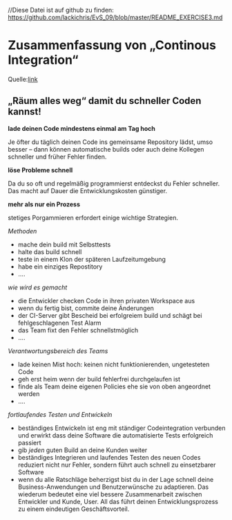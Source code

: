 //Diese Datei ist auf github zu finden: https://github.com/lackichris/EvS_09/blob/master/README_EXERCISE3.md


Zusammenfassung von „Continous Integration“ 
=============
Quelle:[link](http://www.thoughtworks.com/continuous-integration)

„Räum alles weg“ damit du schneller Coden kannst!
---------------------


**lade deinen Code mindestens einmal am Tag hoch**

Je öfter du täglich deinen Code ins gemeinsame Repository lädst, umso besser – dann können automatische builds oder auch deine Kollegen schneller und früher Fehler finden.

**löse Probleme schnell**

Da du so oft und regelmäßig programmierst entdeckst du Fehler schneller. Das macht auf Dauer die Entwicklungskosten günstiger.


**mehr als nur ein Prozess**

stetiges Porgammieren erfordert einige wichtige Strategien.


*Methoden*

* mache dein build mit Selbsttests
* halte das build schnell
* teste in einem Klon der späteren Laufzeitumgebung
* habe ein einziges Repostitory 
* ....


*wie wird es gemacht*

* die Entwickler checken Code in ihren privaten Workspace aus
* wenn du fertig bist, commite deine Änderungen
* der CI-Server gibt Bescheid bei erfolgreiem build und schägt bei fehlgeschlagenen Test Alarm
* das Team fixt den Fehler schnellstmöglich
* ....


*Verantwortungsbereich des Teams*

* lade keinen Mist hoch: keinen nicht funktionierenden, ungetesteten Code
* geh erst heim wenn der build fehlerfrei durchgelaufen ist
* finde als Team deine eigenen Policies ehe sie von oben angeordnet werden
* ....


*fortlaufendes Testen und Entwickeln*

* beständiges Entwickeln ist eng mit ständiger Codeintegration verbunden und erwirkt dass deine Software die automatisierte Tests erfolgreich passiert
* gib *jeden* guten Build an deine Kunden weiter
* beständiges Integrieren und laufendes Testen des neuen Codes reduziert nicht nur Fehler, sondern führt auch schnell zu einsetzbarer Software
* wenn du alle Ratschläge beherzigst bist du in der Lage schnell deine Business-Anwendungen und Benutzerwünsche zu adaptieren. Das wiederum bedeutet eine viel bessere Zusammenarbeit zwischen Entwickler und Kunde, User. All das führt deinen Entwicklungsprozess zu einem eindeutigen Geschäftsvorteil.








